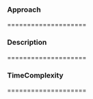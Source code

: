 ### Approach
====================


### Description
====================


### TimeComplexity
====================